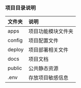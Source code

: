 ### 项目目录说明

|文件夹|说明|
|:---|:----|
|apps|项目功能模块文件夹|
|config|项目配置文件|
|deploy|项目部署相关文件|
|docs|项目文档|
|public|公共静态资源|
|.env|存放项目敏感信息|


